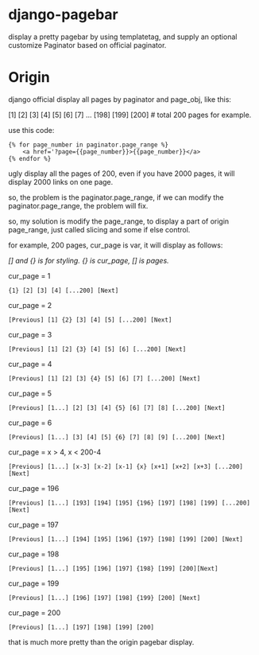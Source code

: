 django-pagebar
==============

display a pretty pagebar by using templatetag, and supply  an optional customize Paginator based on official paginator.

Origin
======

django official display all pages by paginator and page_obj, like this:

[1] [2] [3] [4] [5] [6] [7] ... [198] [199] [200] # total 200 pages for example.

use this code:

    {% for page_number in paginator.page_range %}
        <a href='?page={{page_number}}>{{page_number}}</a>
    {% endfor %}
    
ugly display all the pages of 200, even if you have 2000 pages, it will display 2000 links on one page.

so, the problem is the paginator.page_range, if we can modify the paginator.page_range, the problem will fix.

so, my solution is modify the page_range, to display a part of origin page_range, just called slicing and some if 
else control.

for example, 200 pages, cur_page is var, it will display as follows:

*[] and {} is for styling. {} is cur_page, [] is pages.*

cur_page = 1

    {1} [2] [3] [4] [...200] [Next]

cur_page = 2

    [Previous] [1] {2} [3] [4] [5] [...200] [Next]

cur_page = 3

    [Previous] [1] [2] {3} [4] [5] [6] [...200] [Next]

cur_page = 4

    [Previous] [1] [2] [3] {4} [5] [6] [7] [...200] [Next]

cur_page = 5

    [Previous] [1...] [2] [3] [4] {5} [6] [7] [8] [...200] [Next]

cur_page = 6

    [Previous] [1...] [3] [4] [5] {6} [7] [8] [9] [...200] [Next]

cur_page = x > 4, x < 200-4

    [Previous] [1...] [x-3] [x-2] [x-1] {x} [x+1] [x+2] [x+3] [...200] [Next]

cur_page = 196

    [Previous] [1...] [193] [194] [195] {196} [197] [198] [199] [...200] [Next]

cur_page = 197

    [Previous] [1...] [194] [195] [196] {197} [198] [199] [200] [Next]

cur_page = 198

    [Previous] [1...] [195] [196] [197] {198} [199] [200][Next]

cur_page = 199

    [Previous] [1...] [196] [197] [198] {199} [200] [Next]

cur_page = 200

    [Previous] [1...] [197] [198] [199] [200]

that is much more pretty than the origin pagebar display.
